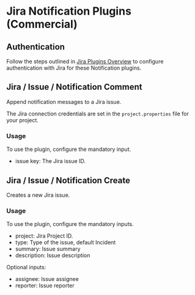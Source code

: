 # Jira Notification Plugins (Commercial)

## Authentication
Follow the steps outlined in [Jira Plugins Overview](/manual/plugins/jira-plugins-overview.html) to configure authentication with Jira for these Notification plugins.

## Jira / Issue / Notification Comment

Append notification messages to a Jira issue.

The Jira connection credentials are set in the `project.properties` file for your project.

### Usage

To use the plugin, configure the mandatory input.

- issue key: The Jira issue ID.

## Jira / Issue / Notification Create

Creates a new Jira issue.

### Usage

To use the plugin, configure the mandatory inputs.

- project: Jira Project ID.
- type: Type of the issue, default Incident
- summary: Issue summary
- description: Issue description

Optional inputs:

- assignee: Issue assignee
- reporter: Issue reporter
